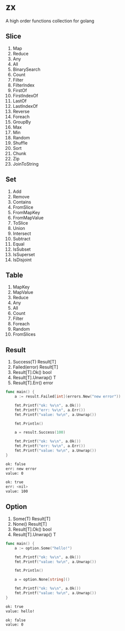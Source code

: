 # zx

A high order functions collection for golang

## Slice

1. Map
2. Reduce
3. Any
4. All
5. BinarySearch
6. Count
7. Filter
8. FilterIndex
9. FirstOf
10. FirstIndexOf
11. LastOf
12. LastIndexOf
13. Reverse
14. Foreach
15. GroupBy
16. Max
17. Min
18. Random
19. Shuffle
20. Sort
21. Chunk
22. Zip
23. JoinToString

## Set

1. Add
2. Remove
3. Contains
4. FromSlice
5. FromMapKey
6. FromMapValue
7. ToSlice
8. Union
9. Intersect
10. Subtract
11. Equal
12. IsSubset
13. IsSuperset
14. IsDisjoint

## Table

1. MapKey
2. MapValue
3. Reduce
4. Any
5. All
6. Count
7. Filter
8. Foreach
9. Random
10. FromSlices

## Result

1. Success(T) Result[T]
2. Failed(error) Result[T]
3. Result[T].Ok() bool
4. Result[T].Unwrap() T
5. Result[T].Err() error

```go
func main() {
	a := result.Failed[int](errors.New("new error"))

	fmt.Printf("ok: %v\n", a.Ok())
	fmt.Printf("err: %v\n", a.Err())
	fmt.Printf("value: %v\n", a.Unwrap())

	fmt.Println()

	a = result.Success(100)

	fmt.Printf("ok: %v\n", a.Ok())
	fmt.Printf("err: %v\n", a.Err())
	fmt.Printf("value: %v\n", a.Unwrap())
}
```

```bash
ok: false
err: new error
value: 0

ok: true
err: <nil>
value: 100
```

## Option

1. Some(T) Result[T]
2. None() Result[T]
3. Result[T].Ok() bool
4. Result[T].Unwrap() T

```go
func main() {
	a := option.Some("hello!")

	fmt.Printf("ok: %v\n", a.Ok())
	fmt.Printf("value: %v\n", a.Unwrap())

	fmt.Println()

	a = option.None[string]()

	fmt.Printf("ok: %v\n", a.Ok())
	fmt.Printf("value: %v\n", a.Unwrap())
}
```

```bash
ok: true
value: hello!

ok: false
value: 0
```